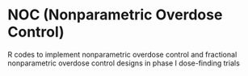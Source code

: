 # NOC (Nonparametric Overdose Control)
R codes to implement nonparametric overdose control and fractional nonparametric overdose control designs in phase I dose-finding trials
